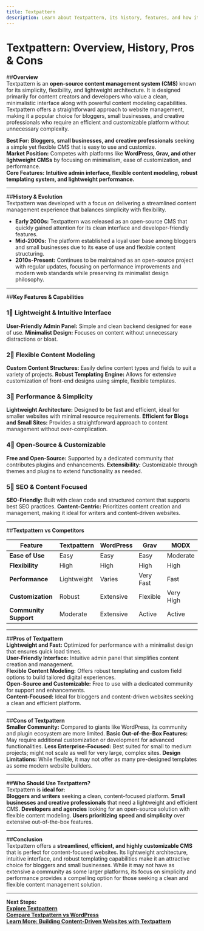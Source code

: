 ```yaml
---
title: Textpattern
description: Learn about Textpattern, its history, features, and how it compares to other content management systems.
---
```


# **Textpattern: Overview, History, Pros & Cons**

##**Overview**  
Textpattern is an **open-source content management system (CMS)** known for its simplicity, flexibility, and lightweight architecture. It is designed primarily for content creators and developers who value a clean, minimalistic interface along with powerful content modeling capabilities. Textpattern offers a straightforward approach to website management, making it a popular choice for bloggers, small businesses, and creative professionals who require an efficient and customizable platform without unnecessary complexity.

 **Best For:** **Bloggers, small businesses, and creative professionals** seeking a simple yet flexible CMS that is easy to use and customize.  
 **Market Position:** Competes with platforms like **WordPress, Grav, and other lightweight CMSs** by focusing on minimalism, ease of customization, and performance.  
 **Core Features:** **Intuitive admin interface, flexible content modeling, robust templating system, and lightweight performance.**

---

##**History & Evolution**  
Textpattern was developed with a focus on delivering a streamlined content management experience that balances simplicity with flexibility.

- **Early 2000s:** Textpattern was released as an open-source CMS that quickly gained attention for its clean interface and developer-friendly features.
- **Mid-2000s:** The platform established a loyal user base among bloggers and small businesses due to its ease of use and flexible content structuring.
- **2010s-Present:** Continues to be maintained as an open-source project with regular updates, focusing on performance improvements and modern web standards while preserving its minimalist design philosophy.

---

##**Key Features & Capabilities**

### **1⃣ Lightweight & Intuitive Interface**
 **User-Friendly Admin Panel:** Simple and clean backend designed for ease of use.
 **Minimalist Design:** Focuses on content without unnecessary distractions or bloat.

### **2⃣ Flexible Content Modeling**
 **Custom Content Structures:** Easily define content types and fields to suit a variety of projects.
 **Robust Templating Engine:** Allows for extensive customization of front-end designs using simple, flexible templates.

### **3⃣ Performance & Simplicity**
 **Lightweight Architecture:** Designed to be fast and efficient, ideal for smaller websites with minimal resource requirements.
 **Efficient for Blogs and Small Sites:** Provides a straightforward approach to content management without over-complication.

### **4⃣ Open-Source & Customizable**
 **Free and Open-Source:** Supported by a dedicated community that contributes plugins and enhancements.
 **Extensibility:** Customizable through themes and plugins to extend functionality as needed.

### **5⃣ SEO & Content Focused**
 **SEO-Friendly:** Built with clean code and structured content that supports best SEO practices.
 **Content-Centric:** Prioritizes content creation and management, making it ideal for writers and content-driven websites.

---

##**Textpattern vs Competitors**

| Feature                   | Textpattern      | WordPress       | Grav          | MODX           |
|---------------------------|------------------|-----------------|---------------|----------------|
| **Ease of Use**           |  Easy          |  Easy         |  Easy       |  Moderate    |
| **Flexibility**           |  High          |  High         |  High       |  High        |
| **Performance**           |  Lightweight   |  Varies       |  Very Fast  |  Fast        |
| **Customization**         |  Robust        |  Extensive    |  Flexible   |  Very High   |
| **Community Support**     |  Moderate      |  Extensive    |  Active     |  Active      |

---

##**Pros of Textpattern**  
 **Lightweight and Fast:** Optimized for performance with a minimalist design that ensures quick load times.  
 **User-Friendly Interface:** Intuitive admin panel that simplifies content creation and management.  
 **Flexible Content Modeling:** Offers robust templating and custom field options to build tailored digital experiences.  
 **Open-Source and Customizable:** Free to use with a dedicated community for support and enhancements.  
 **Content-Focused:** Ideal for bloggers and content-driven websites seeking a clean and efficient platform.

---

##**Cons of Textpattern**  
 **Smaller Community:** Compared to giants like WordPress, its community and plugin ecosystem are more limited.
 **Basic Out-of-the-Box Features:** May require additional customization or development for advanced functionalities.
 **Less Enterprise-Focused:** Best suited for small to medium projects; might not scale as well for very large, complex sites.
 **Design Limitations:** While flexible, it may not offer as many pre-designed templates as some modern website builders.

---

##**Who Should Use Textpattern?**  
Textpattern is **ideal for:**  
 **Bloggers and writers** seeking a clean, content-focused platform.
 **Small businesses and creative professionals** that need a lightweight and efficient CMS.
 **Developers and agencies** looking for an open-source solution with flexible content modeling.
 **Users prioritizing speed and simplicity** over extensive out-of-the-box features.

---

##**Conclusion**  
Textpattern offers a **streamlined, efficient, and highly customizable CMS** that is perfect for content-focused websites. Its lightweight architecture, intuitive interface, and robust templating capabilities make it an attractive choice for bloggers and small businesses. While it may not have as extensive a community as some larger platforms, its focus on simplicity and performance provides a compelling option for those seeking a clean and flexible content management solution.

---

 **Next Steps:**  
 **[Explore Textpattern](https://textpattern.com/)**  
 **[Compare Textpattern vs WordPress](#)**  
 **[Learn More: Building Content-Driven Websites with Textpattern](#)**
